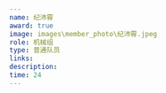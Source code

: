 ```yaml
---
name: 纪沛霄
award: true
image: images\member_photo\纪沛霄.jpeg
role: 机械组
type: 普通队员
links:
description:
time: 24
---
```

